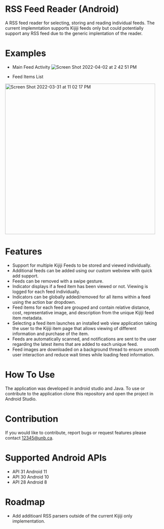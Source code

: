 # RSS Feed Reader (Android)
A RSS feed reader for selecting, storing and reading individual feeds. The current implemntation supports Kijiji feeds only but could potentially support any RSS feed due to the generic implentation of the reader. 

# Examples 
- Main Feed Activity 
![Screen Shot 2022-04-02 at 2 42 51 PM](https://user-images.githubusercontent.com/93284303/161394853-d3b56d7c-a563-4c37-98f8-3e092bf87111.png)

- Feed Items List 
<img width="487" alt="Screen Shot 2022-03-31 at 11 02 17 PM" src="https://user-images.githubusercontent.com/93284303/161394809-88ec5716-1926-40f8-91ef-01d6f3ac49ac.png">

# Features 
- Support for multiple Kijiji Feeds to be stored and viewed individually.
- Additional feeds can be added using our custom webview with quick add support.  
- Feeds can be removed with a swipe gesture.  
- Indicator displays if a feed item has been viewed or not. Viewing is logged for each feed individually.  
- Indicators can be globally added/removed for all items within a feed using the action bar dropdown.  
- Feed items for each feed are grouped and contain relative distance, cost, representative image, and description from the unique Kijiji feed item metadata.  
- Selecting a feed item launches an installed web view application taking the user to the Kijiji item page that allows viewing of different information and purchase of the item.
- Feeds are automatically scanned, and notifications are sent to the user regarding the latest items that are added to each unique feed.  
- Feed images are downloaded on a background thread to ensure smooth user interaction and reduce wait times while loading feed information.  

# How To Use
The application was developed in android studio and Java. To use or contribute to the application clone this repository and open the project in Android Studio. 

# Contribution 
If you would like to contribute, report bugs or request features please contact 12345@unb.ca. 

# Supported Android APIs
- API 31 Android 11  
- API 30 Android 10  
- API 28 Android 8 

# Roadmap 
- Add additioanl RSS parsers outside of the current Kijiji only implementation.  
